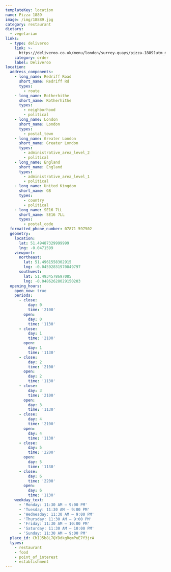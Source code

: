 ```yaml
---
templateKey: location
name: Pizza 1889
image: /img/18889.jpg
category: restaurant
dietary:
  - vegetarian
links:
  - type: deliveroo
    link: >-
      https://deliveroo.co.uk/menu/london/surrey-quays/pizza-1889?utm_medium=affiliate&utm_source=google_maps_link
    category: order
    label: Deliveroo
location:
  address_components:
    - long_name: Redriff Road
      short_name: Redriff Rd
      types:
        - route
    - long_name: Rotherhithe
      short_name: Rotherhithe
      types:
        - neighborhood
        - political
    - long_name: London
      short_name: London
      types:
        - postal_town
    - long_name: Greater London
      short_name: Greater London
      types:
        - administrative_area_level_2
        - political
    - long_name: England
      short_name: England
      types:
        - administrative_area_level_1
        - political
    - long_name: United Kingdom
      short_name: GB
      types:
        - country
        - political
    - long_name: SE16 7LL
      short_name: SE16 7LL
      types:
        - postal_code
  formatted_phone_number: 07871 597502
  geometry:
    location:
      lat: 51.49487329999999
      lng: -0.0471599
    viewport:
      northeast:
        lat: 51.4961558302915
        lng: -0.04592831970849797
      southwest:
        lat: 51.4934578697085
        lng: -0.04862628029150203
  opening_hours:
    open_now: true
    periods:
      - close:
          day: 0
          time: '2100'
        open:
          day: 0
          time: '1130'
      - close:
          day: 1
          time: '2100'
        open:
          day: 1
          time: '1130'
      - close:
          day: 2
          time: '2100'
        open:
          day: 2
          time: '1130'
      - close:
          day: 3
          time: '2100'
        open:
          day: 3
          time: '1130'
      - close:
          day: 4
          time: '2100'
        open:
          day: 4
          time: '1130'
      - close:
          day: 5
          time: '2200'
        open:
          day: 5
          time: '1130'
      - close:
          day: 6
          time: '2200'
        open:
          day: 6
          time: '1130'
    weekday_text:
      - 'Monday: 11:30 AM – 9:00 PM'
      - 'Tuesday: 11:30 AM – 9:00 PM'
      - 'Wednesday: 11:30 AM – 9:00 PM'
      - 'Thursday: 11:30 AM – 9:00 PM'
      - 'Friday: 11:30 AM – 10:00 PM'
      - 'Saturday: 11:30 AM – 10:00 PM'
      - 'Sunday: 11:30 AM – 9:00 PM'
  place_id: ChIJ5b8L7QYDdkgRqmPuE7f3jrA
  types:
    - restaurant
    - food
    - point_of_interest
    - establishment
---
```

